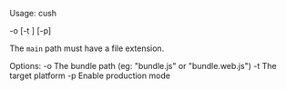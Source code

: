 
Usage:
  cush <main> -o <dest> [-t <platform>] [-p]

The `main` path must have a file extension.

Options:
  -o  The bundle path (eg: "bundle.js" or "bundle.web.js")
  -t  The target platform
  -p  Enable production mode
